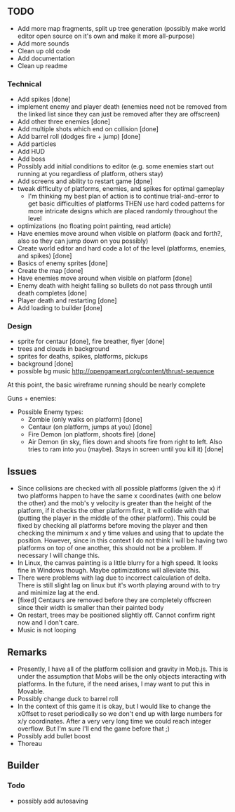 ## TODO ##
- Add more map fragments, split up tree generation (possibly make world editor open source on it's own and make it more all-purpose)
- Add more sounds
- Clean up old code
- Add documentation
- Clean up readme

### Technical ###
- Add spikes [done]
- implement enemy and player death (enemies need not be removed from the linked list since they can just be removed after they are offscreen)
- Add other three enemies [done]
- Add multiple shots which end on collision [done]
- Add barrel roll (dodges fire + jump) [done]
- Add particles
- Add HUD
- Add boss
- Possibly add initial conditions to editor (e.g. some enemies start out running at you regardless of platform, others stay)
- Add screens and ability to restart game [dpne]
- tweak difficulty of platforms, enemies, and spikes for optimal gameplay
	+ I'm thinking my best plan of action is to continue trial-and-error to get basic difficulties of platforms THEN use hard coded patterns for more intricate designs which are placed randomly throughout the level
- optimizations (no floating point painting, read article)
- Have enemies move around when visible on platform (back and forth?, also so they can jump down on you possibly)
- Create world editor and hard code a lot of the level (platforms, enemies, and spikes) [done]
- Basics of enemy sprites [done]
- Create the map [done]
- Have enemies move around when visible on platform [done]
- Enemy death with height falling so bullets do not pass through until death completes [done]
- Player death and restarting [done]
- Add loading to builder [done]

### Design ###
- sprite for centaur [done], fire breather, flyer [done]
- trees and clouds in background
- sprites for deaths, spikes, platforms, pickups
- background [done]
- possible bg music http://opengameart.org/content/thrust-sequence

At this point, the basic wireframe running should be nearly complete

Guns + enemies:
- Possible Enemy types:
	+ Zombie (only walks on platform) [done]
	+ Centaur (on platform, jumps at you) [done]
	+ Fire Demon (on platform, shoots fire) [done]
	+ Air Demon (in sky, flies down and shoots fire from right to left. Also tries to ram into you (maybe). Stays in screen until you kill it) [done]

## Issues ##
- Since collisions are checked with all possible platforms (given the x) if two platforms happen to have the same x coordinates (with one below the other) and the mob's y velocity is greater than the height of the platform, if it checks the other platform first, it will collide with that (putting the player in the middle of the other platform). This could be fixed by checking all platforms before moving the player and then checking the minimum x and y time values and using that to update the position. However, since in this context I do not think I will be having two platforms on top of one another, this should not be a problem. If necessary I will change this.
- In Linux, the canvas painting is a little blurry for a high speed. It looks fine in Windows though. Maybe optimizations will alleviate this.
- There were problems with lag due to incorrect calculation of delta. There is still slight lag on linux but it's worth playing around with to try and minimize lag at the end.
- [fixed] Centaurs are removed before they are completely offscreen since their width is smaller than their painted body
- On restart, trees may be positioned slightly off. Cannot confirm right now and I don't care.
- Music is not looping

## Remarks ##
- Presently, I have all of the platform collision and gravity in Mob.js. This is under the assumption that Mobs will be the only objects interacting with platforms. In the future, if the need arises, I may want to put this in Movable.
- Possibly change duck to barrel roll
- In the context of this game it is okay, but I would like to change the xOffset to reset periodically so we don't end up with large numbers for x/y coordinates. After a very very long time we could reach integer overflow. But I'm sure I'll end the game before that ;)
- Possibly add bullet boost
- Thoreau


## Builder ##

### Todo ###
- possibly add autosaving